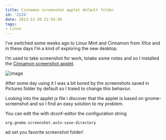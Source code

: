 ```yaml
---
title: Cinnamon screenshot applet default folder
id: '2124'
date: 2013-12-20 21:54:50
tags:
- Linux
---
```


I’ve switched some weeks ago to Linux Mint and Cinnamon from Xfce and in these days I’m a kind of exploring the new desktop.

I’m used to take screenshot for work, totake some notes and so I installed the [Cinnamon screenshot applet](http://cinnamon-spices.linuxmint.com/applets/view/35 "screenshot applet").

![image](/images/2021/08/screenshot-from-2013-12-20-195253.png)

After some day using it I was a bit bored by the screenshots saved in Pictures folder by default so I traied to change this behaviur.

Looking into the applet js file i discover that the applet is based on gnome-screenshot and so I find an easy solution to my problem.

You can edit the with dconf-editor the configuration string

`org.gnome.screenshot.auto-save-directory`

ad set you favorite screenshot folder!